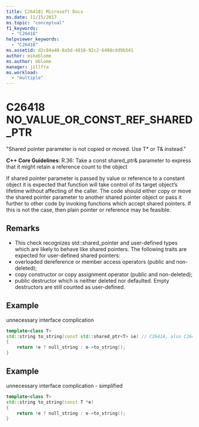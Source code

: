 ```yaml
---
title: C26418| Microsoft Docs
ms.date: 11/15/2017
ms.topic: "conceptual"
f1_keywords:
  - "C26418"
helpviewer_keywords:
  - "C26418"
ms.assetid: d2c84a40-8a5d-4018-92c2-6498cdd9b541
author: mikeblome
ms.author: mblome
manager: jillfra
ms.workload:
  - "multiple"
---
```

# C26418 NO_VALUE_OR_CONST_REF_SHARED_PTR
"Shared pointer parameter is not copied or moved. Use T* or T& instead."

**C++ Core Guidelines**:
R.36: Take a const shared_ptr<widget>& parameter to express that it might retain a reference count to the object

If shared pointer parameter is passed by value or reference to a constant object it is expected that function will take control of its target object’s lifetime without affecting of the caller. The code should either copy or move the shared pointer parameter to another shared pointer object or pass it further to other code by invoking functions which accept shared pointers. If this is not the case, then plain pointer or reference may be feasible.

## Remarks
-  This check recognizes std::shared_pointer and user-defined types which are likely to behave like shared pointers. The following traits are expected for user-defined shared pointers:
-  overloaded dereference or member access operators (public and non-deleted);
-  copy constructor or copy assignment operator (public and non-deleted);
-  public destructor which is neither deleted nor defaulted. Empty destructors are still counted as user-defined.

## Example
unnecessary interface complication

```cpp
template<class T>
std::string to_string(const std::shared_ptr<T> &e) // C26418, also C26415 SMART_PTR_NOT_NEEDED
{
    return !e ? null_string : e->to_string();
}
```

## Example
unnecessary interface complication - simplified

```cpp
template<class T>
std::string to_string(const T *e)
{
    return !e ? null_string : e->to_string();
}
```
